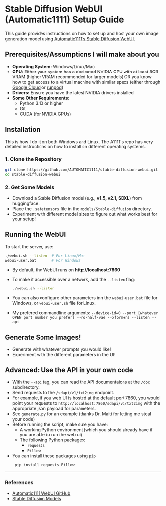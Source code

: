 # Stable Diffusion WebUI (Automatic1111) Setup Guide

This guide provides instructions on how to set up and host your own image generation model using [Automatic1111's Stable Diffusion WebUI](https://github.com/AUTOMATIC1111/stable-diffusion-webui).

## Prerequisites/Assumptions I will make about you

- **Operating System:** Windows/Linux/Mac
- **GPU:** Either your system has a dedicated NVIDIA GPU with at least 8GB VRAM (higher VRAM recommended for larger models) OR you know how to get access to a virtual machine with similar specs (either through [Google Cloud](https://cloud.google.com/gpu) or [runpod](https://www.runpod.io/))
- **Drivers:** Ensure you have the latest NVIDIA drivers installed
- **Some Other Requirements:**
  - Python 3.10 or higher
  - Git
  - CUDA (for NVIDIA GPUs)

## Installation

This is how I do it on both Windows and Linux. The A1111's repo has very detailed instructions on how to install on different operating systems.

### 1. Clone the Repository
```sh
git clone https://github.com/AUTOMATIC1111/stable-diffusion-webui.git
cd stable-diffusion-webui
```

### 2. Get Some Models
- Download a Stable Diffusion model (e.g., **v1.5, v2.1, SDXL**) from huggingface.
- Place the `.safetensors` file in the `models/Stable-diffusion` directory.
- Experiment with different model sizes to figure out what works best for your setup!

## Running the WebUI
To start the server, use:
```sh
./webui.sh --listen  # For Linux/Mac
webui-user.bat       # For Windows
```
- By default, the WebUI runs on **http://localhost:7860**
- To make it accessible over a network, add the `--listen` flag:
  ```sh
  ./webui.sh --listen
  ```
- You can also configure other parameters inn the `webui-user.bat` file for Windows, or `webui-user.sh` file for Linux.

- My prefered commandline arguments: `--device-id=0 --port [whatever OPEN port number you prefer] --no-half-vae --xformers --listen --api`

## Generate Some Images!

- Generate with whatever prompts you would like!
- Experiment with the different parameters in the UI!

## Advanced: Use the API in your own code

- With the `--api` tag, you can read the API documentaions at the `/doc` subdirectory.
- Send requests to the `/sdapi/v1/txt2img` endpoint.
- For example, if you web UI is hosted at the default port 7860, you would point your requests to `http://localhost:7860/sdapi/v1/txt2img` with the appropriate json payload for parameters.
- See `generate.py` for an example (thanks Dr. Maiti for letting me steal your code)
- Before running the script, make sure you have:
  - A working Python environment (which you should already have if you are able to run the web ui)
  - The following Python packages:
    - `requests`
    - `Pillow`
- You can install these packages using `pip`
   ```python
    pip install requests Pillow
    ```

---

### References
- [Automatic1111 WebUI GitHub](https://github.com/AUTOMATIC1111/stable-diffusion-webui)
- [Stable Diffusion Models](https://huggingface.co/stabilityai)
